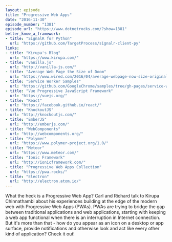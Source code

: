 ```yaml
---
layout: episode
title: "Progressive Web Apps"
date: "2016-11-30"
episode_number: "1381"
episode_url: "https://www.dotnetrocks.com/?show=1381"
better_know_a_framework:
- title: "SignalR for Python"
  url: "https://github.com/TargetProcess/signalr-client-py"
links:
- title: "Kirupa's Blog"
  url: "https://www.kirupa.com/"
- title: "vanilla.js"
  url: "http://vanilla-js.com/"
- title: "Average Web Page the Size of Doom"
  url: "https://www.wired.com/2016/04/average-webpage-now-size-original-doom/"
- title: "Service Worker Samples"
  url: "https://github.com/GoogleChrome/samples/tree/gh-pages/service-worker"
- title: "Vue Progressive JavaScript Framework"
  url: "https://vuejs.org/"
- title: "React"
  url: "https://facebook.github.io/react/"
- title: "KnockoutJS"
  url: "http://knockoutjs.com/"
- title: "EmberJS"
  url: "http://emberjs.com/"
- title: "WebComponents"
  url: "http://webcomponents.org/"
- title: "Polymer"
  url: "https://www.polymer-project.org/1.0/"
- title: "Meteor"
  url: "https://www.meteor.com/"
- title: "Ionic Framework"
  url: "http://ionicframework.com/"
- title: "Progressive Web Apps Collection"
  url: "https://pwa.rocks/"
- title: "Electron"
  url: "http://electron.atom.io/"
---
```


What the heck is a Progressive Web App? Carl and Richard talk to Kirupa Chinnathambi about his experiences building at the edge of the modern web with Progressive Web Apps (PWAs). PWAs are trying to bridge the gap between traditional applications and web applications, starting with keeping a web app functional when there is an interruption in Internet connection. But it's more than that - how do you appear as an icon on a desktop or app surface, provide notifications and otherwise look and act like every other kind of application? Check it out!
